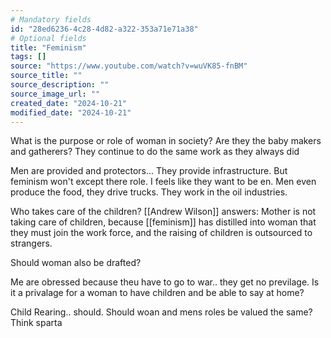 ```yaml
---
# Mandatory fields
id: "28ed6236-4c28-4d82-a322-353a71e71a38"
# Optional fields
title: "Feminism"
tags: []
source: "https://www.youtube.com/watch?v=wuVK85-fnBM"
source_title: ""
source_description: ""
source_image_url: ""
created_date: "2024-10-21"
modified_date: "2024-10-21"
---
```

What is the purpose or role of woman in society? Are they the baby makers and gatherers? They continue to do the same work as they always did

Men are provided and protectors... They provide infrastructure. But feminism won't except there role. I feels like they want to be en. Men even produce the food, they drive trucks. They work in the oil industries.

Who takes care of the children?
[[Andrew Wilson]] answers:
 Mother is not taking care of children, because [[feminism]] has distilled into woman that they must join the work force, and the raising of children is outsourced to strangers.

Should woman also be drafted?

Me are obressed because theu have to go to war.. they get no previlage. Is it a privalage for a woman to have children and be able to say at home? 

Child Rearing.. should. Should woan and mens roles be valued the same?  Think sparta



